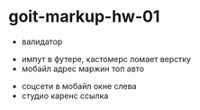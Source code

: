 # goit-markup-hw-01
+ валидатор
- импут в футере, кастомерс ломает верстку
- мобайл адрес маржин топ авто
+ соцсети в мобайл окне слева
+ студио каренс ссылка